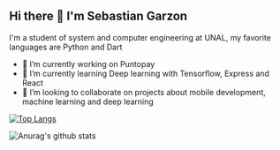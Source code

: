 ## Hi there 👋 I'm Sebastian Garzon

I'm a student of system and computer engineering at UNAL, my favorite languages are Python and Dart

- 🔭 I’m currently working on Puntopay
- 🌱 I’m currently learning Deep learning with Tensorflow, Express and React
- 👯 I’m looking to collaborate on projects about mobile development, machine learning and deep learning

[![Top Langs](https://github-readme-stats.vercel.app/api/top-langs/?username=nestorsgarzonc&layout=compact&hide=php&count_private=true)](https://github.com/nestorsgarzonc?tab=repositories)


![Anurag's github stats](https://github-readme-stats.vercel.app/api?username=nestorsgarzonc&show_icons=true&theme=radical)


<!--
**nestorsgarzonc/nestorsgarzonc** is a ✨ _special_ ✨ repository because its `README.md` (this file) appears on your GitHub profile.

Here are some ideas to get you started:



- 🤔 I’m looking for help with ...
- 💬 Ask me about ...
- 📫 How to reach me: ...
- 😄 Pronouns: ...
- ⚡ Fun fact: ...
-->
